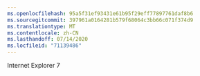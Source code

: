 ```yaml
---
ms.openlocfilehash: 95a5f31ef93431e61b95f29eff77897761daf8b6
ms.sourcegitcommit: 397961a0164281b579f68064c3bb66c071f374d9
ms.translationtype: MT
ms.contentlocale: zh-CN
ms.lasthandoff: 07/14/2020
ms.locfileid: "71139486"
---
```

Internet Explorer 7